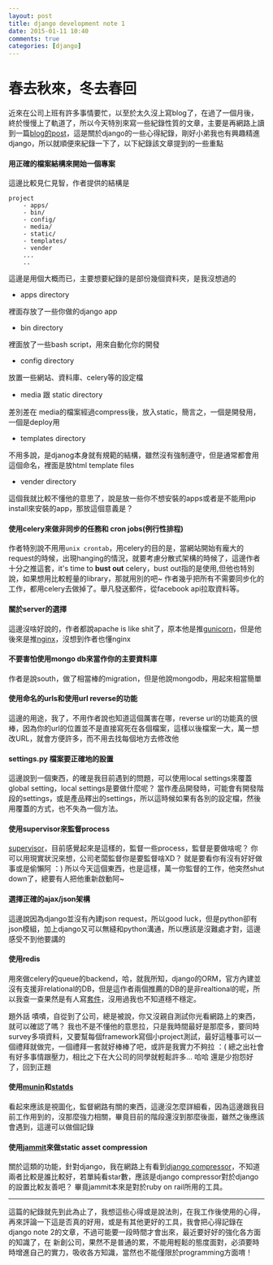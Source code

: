 ```yaml
---
layout: post
title: django development note 1
date: 2015-01-11 10:40
comments: true
categories: [django]
---
```

# 春去秋來，冬去春回

近來在公司上班有許多事情要忙，以至於太久沒上寫blog了，在過了一個月後，終於慢慢上了軌道了，所以今天特別來寫一些紀錄性質的文章，主要是再網路上讀到一篇[blog的post](https://medium.com/cs-math/11-things-i-wish-i-knew-about-django-development-before-i-started-my-company-f29f6080c131)，這是關於django的一些心得紀錄，剛好小弟我也有興趣精進django，所以就順便來紀錄一下了，以下紀錄該文章提到的一些重點
    
#### 用正確的檔案結構來開始一個專案

這邊比較見仁見智，作者提供的結構是

```
project
    - apps/
    - bin/
    - config/
    - media/
    - static/
    - templates/
    - vender
    ...
    ..
```

這邊是用個大概而已，主要想要紀錄的是部份幾個資料夾，是我沒想過的

 - apps directory
 
裡面存放了一些你做的django app

 - bin directory
 
裡面放了一些bash script，用來自動化你的開發

 - config directory
 
放置一些網站、資料庫、celery等的設定檔

 - media 跟 static directory
 
差別差在 media的檔案經過compress後，放入static，簡言之，一個是開發用，一個是deploy用

 - templates directory
 
不用多說，是djanog本身就有規範的結構，雖然沒有強制遵守，但是通常都會用這個命名，裡面是放html template files

 - vender directory
 
這個我就比較不懂他的意思了，說是放一些你不想安裝的apps或者是不能用pip install來安裝的app，那放這個意義是？

#### 使用celery來做非同步的任務和 cron jobs(例行性排程)

作者特別說不用用`unix crontab`，用celery的目的是，當網站開始有龐大的request的時候，出現hanging的情況，就要考慮分散式架構的時候了，這邊作者十分之推這套，it's time to **bust out** celery，bust out指的是使用,但他也特別說，如果想用比較輕量的library，那就用別的吧~ 作者幾乎把所有不需要同步化的工作，都用celery去做掉了。舉凡發送郵件，從facebook api拉取資料等。

#### 關於server的選擇

這邊沒啥好說的，作者都說apache is like shit了，原本他是推[gunicorn](http://gunicorn.org/)，但是他後來是推[nginx](http://nginx.com/)，沒想到作者也懂nginx

#### 不要害怕使用mongo db來當作你的主要資料庫

作者是說south，做了相當棒的migration，但是他說mongodb，用起來相當簡單

#### 使用命名的urls和使用url reverse的功能

這邊的用途，我了，不用作者說也知道這個厲害在哪，reverse url的功能真的很棒，因為你的url的位置並不是直接寫死在各個檔案，這樣以後檔案一大，萬一想改URL，就會方便許多，而不用去找每個地方去修改他

#### settings.py 檔案要正確地的設置

這邊說到一個東西，的確是我目前遇到的問題，可以使用local settings來覆蓋global setting，local settings是要做什麼呢？ 當作產品開發時，可能會有開發階段的settings，或是產品釋出的settings，所以這時候如果有各別的設定檔，然後用覆蓋的方式，也不失為一個方法。

#### 使用supervisor來監督process

[supervisor](http://supervisord.org/)，目前感覺起來是這樣的，監督一些process，監督是要做啥呢？ 你可以用現實狀況來想，公司老闆監督你是要監督啥XD？ 就是要看你有沒有好好做事或是偷懶阿 ：) 所以今天這個東西，也是這樣，萬一你監督的工作，他突然shut down了，總要有人把他重新啟動阿~

#### 選擇正確的ajax/json架構

這邊說因為django並沒有內建json request，所以good luck，但是python卻有json模組，加上django又可以無縫和python溝通，所以應該是沒難處才對，這邊感受不到他要講的

#### 使用redis

用來做celery的queue的backend，哈，就我所知，django的ORM，官方內建並沒有支援非relational的DB，但是這作者兩個推薦的DB的是非realtional的呢，所以我查一查果然是有人寫[套件](https://django-mongodb-engine.readthedocs.org/en/latest/topics/setup.html)，沒用過我也不知道穩不穩定。

題外話
嘖嘖，自從到了公司，總是被說，你又沒親自測試你光看網路上的東西，就可以確認了嗎？ 我也不是不懂他的意思拉，只是我時間最好是那麼多，要同時survey多項資料，又要幫每個framework寫個小project測試，最好這種事可以一個禮拜就做完，一個禮拜一套就好棒棒了吧，或許是我實力不夠拉 ：( 總之出社會有好多事情跟壓力，相比之下在大公司的同學就輕鬆許多...
哈哈 還是少抱怨好了，回到正題

#### 使用[munin](http://munin-monitoring.org/)和[statds](https://codeascraft.com/2011/02/15/measure-anything-measure-everything/)

看起來應該是視圖化，監督網路有關的東西，這邊沒怎麼詳細看，因為這邊跟我目前工作用到的，沒那麼強力相關，畢竟目前的階段還沒到那麼後面，雖然之後應該會遇到，這邊可以做個記錄

#### 使用[jammit](http://documentcloud.github.io/jammit/)來做static asset compression

關於這類的功能，針對django，我在網路上有看到[django compressor](https://github.com/django-compressor/django-compressor)，不知道兩者比較是誰比較好，若單純看star數，應該是django compressor對於django的設置比較友善吧？ 畢竟jammit本來是對於ruby on rail所用的工具。

---
這篇的紀錄就先到此為止了，我想這些心得或是說法則，在我工作後使用的心得，再來評論一下這是否真的好用，或是有其他更好的工具，我會把心得記錄在django note 2的文章，不過可能要一段時間才會出來，最近要好好的強化各方面的知識了，在
新創公司，果然不是普通的累，不能用輕鬆的態度面對，必須要時時增進自己的實力，吸收各方知識，當然也不能僅限於programming方面唷！ 





